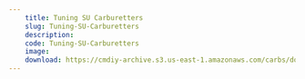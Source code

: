 ```yaml
---
    title: Tuning SU Carburetters
    slug: Tuning-SU-Carburetters
    description:
    code: Tuning-SU-Carburetters
    image:
    download: https://cmdiy-archive.s3.us-east-1.amazonaws.com/carbs/documents/Tuning+SU+Carburetters.pdf
---
```

<!-- Content of the page -->

##
        